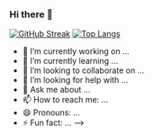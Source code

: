 ### Hi there 👋

[![GitHub Streak](http://github-readme-streak-stats.herokuapp.com?user=alelado01&theme=dark&mode=weekly)](https://git.io/streak-stats)
[![Top Langs](https://github-readme-stats.vercel.app/api/top-langs/?username=alelado01)](https://github.com/anuraghazra/github-readme-stats)
- 🔭 I’m currently working on ...
- 🌱 I’m currently learning ...
- 👯 I’m looking to collaborate on ...
- 🤔 I’m looking for help with ...
- 💬 Ask me about ...
- 📫 How to reach me: ...
- 😄 Pronouns: ...
- ⚡ Fun fact: ...
-->

